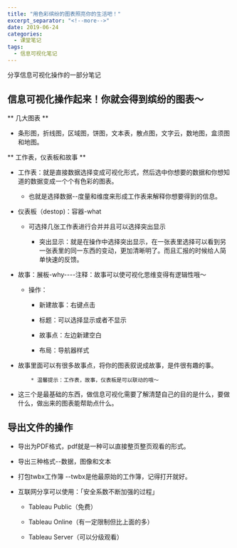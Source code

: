 ```yaml
---
title: "用色彩缤纷的图表照亮你的生活吧！"
excerpt_separator: "<!--more-->"
date: 2019-06-24
categories:
  - 课堂笔记
tags:
  - 信息可视化笔记
---
```


分享信息可视化操作的一部分笔记

<!--more-->

## 信息可视化操作起来！你就会得到缤纷的图表～

** 几大图表 **
 * 条形图，折线图，区域图，饼图，文本表，散点图，文字云，数地图，盒须图和地图。

** 工作表，仪表板和故事 **

* 工作表：就是直接数据选择变成可视化形式，然后选中你想要的数据和你想知道的数据变成一个个有色彩的图表。
 
   * 也就是选择数据--度量和维度来形成工作表来解释你想要得到的信息。

* 仪表板（destop)：容器-what

  * 可选择几张工作表进行合并并且可以选择突出显示

    * 突出显示：就是在操作中选择突出显示，在一张表里选择可以看到另一张表里的同一东西的变动，更加清晰明了。而且汇报的时候给人简单快速的反馈。

* 故事：展板-why----注释：故事可以使可视化思维变得有逻辑性哦～

  * 操作：
      * 新建故事：右键点击

      * 标题：可以选择显示或者不显示

      * 故事点：左边新建空白

      * 布局：导航器样式

* 故事里面可以有很多故事点，将你的图表叙说成故事，是件很有趣的事。

          * 温馨提示：工作表，故事，仪表板是可以联动的哦～

* 这三个是最基础的东西，做信息可视化需要了解清楚自己的目的是什么，要做什么，做出来的图表能帮助点什么。

## 导出文件的操作

* 导出为PDF格式，pdf就是一种可以直接整页整页观看的形式。

* 导出三种格式--数据，图像和文本

* 打包twbx工作簿 --twbx是他最原始的工作簿，记得打开就好。

* 互联网分享可以使用：「安全系数不断加强的过程」
 
    * Tableau Public（免费）

    * Tableau Online（有一定限制但比上面的多）

    * Tableau Server（可以分级观看）